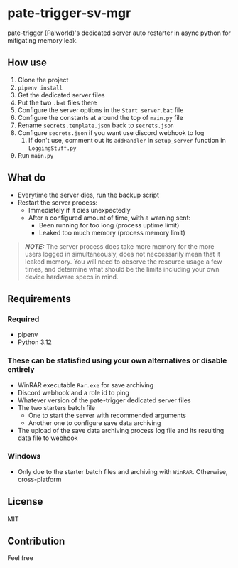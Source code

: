 # pate-trigger-sv-mgr

pate-trigger (Palworld)'s dedicated server auto restarter in async python for mitigating memory leak.

## How use

1. Clone the project
1. `pipenv install`
1. Get the dedicated server files
1. Put the two `.bat` files there
1. Configure the server options in the `Start server.bat` file
1. Configure the constants at around the top of `main.py` file
1. Rename `secrets.template.json` back to `secrets.json`
1. Configure `secrets.json` if you want use discord webhook to log
    1. If don't use, comment out its `addHandler` in `setup_server` function in `LoggingStuff.py`
1. Run `main.py`

## What do

- Everytime the server dies, run the backup script
- Restart the server process:
    - Immediately if it dies unexpectedly
    - After a configured amount of time, with a warning sent:
        - Been running for too long (process uptime limit)
        - Leaked too much memory (process memory limit)

> **_NOTE:_**  The server process does take more memory for the more users logged in simultaneously, does not neccessarily mean that it leaked memory. You will need to observe the resource usage a few times, and determine what should be the limits including your own device hardware specs in mind.

## Requirements

### Required

- pipenv
- Python 3.12

### These can be statisfied using your own alternatives or disable entirely

- WinRAR executable `Rar.exe` for save archiving
- Discord webhook and a role id to ping
- Whatever version of the pate-trigger dedicated server files
- The two starters batch file
    - One to start the server with recommended arguments
    - Another one to configure save data archiving
- The upload of the save data archiving process log file and its resulting data file to webhook

### Windows

- Only due to the starter batch files and archiving with `WinRAR`. Otherwise, cross-platform

## License

MIT

## Contribution

Feel free
